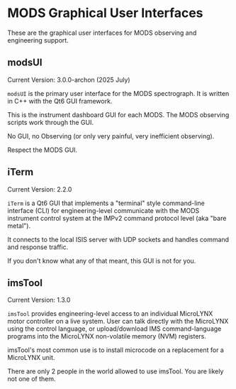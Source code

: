# MODS Graphical User Interfaces

These are the graphical user interfaces for MODS observing and engineering support.

## modsUI

Current Version: 3.0.0-archon (2025 July)

`modsUI` is the primary user interface for the MODS spectrograph. It is written in C++ with the Qt6 GUI framework.

This is the instrument dashboard GUI for each MODS.  The MODS observing scripts work through the GUI.  

No GUI, no Observing (or only very painful, very inefficient observing).

Respect the MODS GUI.

## iTerm

Current Version: 2.2.0

`iTerm` is a Qt6 GUI that implements a "terminal" style command-line interface (CLI) for engineering-level communicate with the MODS instrument control system 
at the IMPv2 command protocol level (aka "bare metal").

It connects to the local ISIS server with UDP sockets and handles command and response traffic.

If you don't know what any of that meant, this GUI is not for you.

## imsTool

Current Version: 1.3.0

`imsTool` provides engineering-level access to an individual MicroLYNX motor controller on a live system.  User can talk directly 
with the MicroLYNX using the control language, or upload/download IMS command-language programs into the MicroLYNX non-volatile
memory (NVM) registers.

imsTool's most common use is to install microcode on a replacement for a MicroLYNX unit.

There are only 2 people in the world allowed to use imsTool.  You are likely not one of them.

